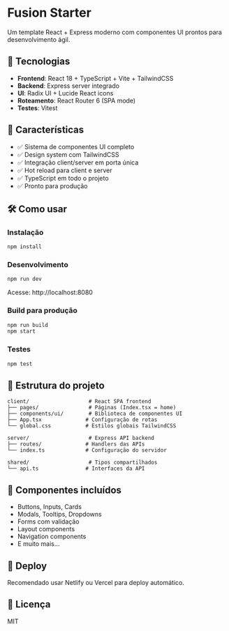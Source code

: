 # Fusion Starter

Um template React + Express moderno com componentes UI prontos para desenvolvimento ágil.

## 🚀 Tecnologias

- **Frontend**: React 18 + TypeScript + Vite + TailwindCSS
- **Backend**: Express server integrado
- **UI**: Radix UI + Lucide React icons
- **Roteamento**: React Router 6 (SPA mode)
- **Testes**: Vitest

## 🎯 Características

- ✅ Sistema de componentes UI completo
- ✅ Design system com TailwindCSS
- ✅ Integração client/server em porta única
- ✅ Hot reload para client e server
- ✅ TypeScript em todo o projeto
- ✅ Pronto para produção

## 🛠️ Como usar

### Instalação

```bash
npm install
```

### Desenvolvimento

```bash
npm run dev
```

Acesse: http://localhost:8080

### Build para produção

```bash
npm run build
npm start
```

### Testes

```bash
npm test
```

## 📁 Estrutura do projeto

```
client/                   # React SPA frontend
├── pages/                # Páginas (Index.tsx = home)
├── components/ui/        # Biblioteca de componentes UI
├── App.tsx              # Configuração de rotas
└── global.css           # Estilos globais TailwindCSS

server/                   # Express API backend
├── routes/              # Handlers das APIs
└── index.ts             # Configuração do servidor

shared/                   # Tipos compartilhados
└── api.ts               # Interfaces da API
```

## 🌟 Componentes incluídos

- Buttons, Inputs, Cards
- Modals, Tooltips, Dropdowns
- Forms com validação
- Layout components
- Navigation components
- E muito mais...

## 🚀 Deploy

Recomendado usar Netlify ou Vercel para deploy automático.

## 📝 Licença

MIT
